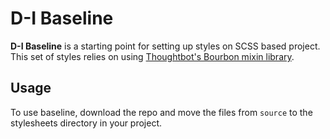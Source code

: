 # D-I Baseline

**D-I Baseline** is a starting point for setting up styles on SCSS based project. This set of styles relies on using [Thoughtbot's Bourbon mixin library](http://bourbon.io).

## Usage

To use baseline, download the repo and move the files from `source` to the stylesheets directory in your project.
